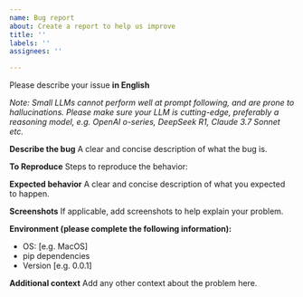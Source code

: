 ```yaml
---
name: Bug report
about: Create a report to help us improve
title: ''
labels: ''
assignees: ''

---
```


Please describe your issue **in English**

*Note: Small LLMs cannot perform well at prompt following, and are prone to hallucinations. Please make sure your LLM is cutting-edge, preferably a reasoning model, e.g. OpenAI o-series, DeepSeek R1, Claude 3.7 Sonnet etc.*

**Describe the bug**
A clear and concise description of what the bug is.

**To Reproduce**
Steps to reproduce the behavior:

**Expected behavior**
A clear and concise description of what you expected to happen.

**Screenshots**
If applicable, add screenshots to help explain your problem.

**Environment (please complete the following information):**
 - OS: [e.g. MacOS]
 - pip dependencies
 - Version [e.g. 0.0.1]

**Additional context**
Add any other context about the problem here.
